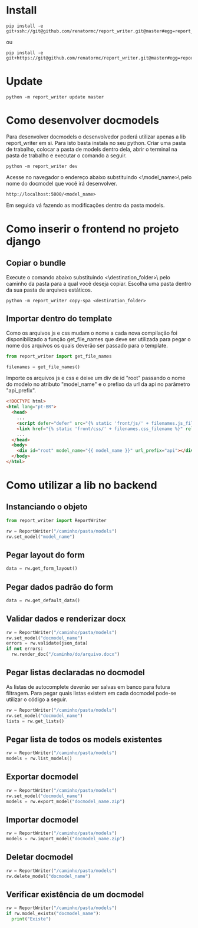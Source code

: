 # Install

```
pip install -e git+ssh://git@github.com/renatormc/report_writer.git@master#egg=report_writer
```
ou
```
pip install -e git+https://git@github.com/renatormc/report_writer.git@master#egg=report_writer
```

# Update
```
python -m report_writer update master
```


# Como desenvolver docmodels
Para desenvolver docmodels o desenvolvedor poderá utilizar apenas a lib report_writer em si. Para isto basta instala no seu python.
Criar uma pasta de trabalho, colocar a pasta de models dentro dela, abrir o terminal na pasta de trabalho e executar o comando a seguir.

```
python -m report_writer dev
```

Acesse no navegador o endereço abaixo substituindo <\model_name>\ pelo nome do docmodel que você irá desenvolver.
```
http://localhost:5000/<model_name>
```

Em seguida vá fazendo as modificações dentro da pasta models.



# Como inserir o frontend no projeto django

## Copiar o bundle

Execute o comando abaixo substituindo <\destination_folder>\ pelo caminho da pasta para a qual você deseja copiar. Escolha uma pasta dentro da sua pasta de arquivos estáticos.

```
python -m report_writer copy-spa <destination_folder>
```

## Importar dentro do template
Como os arquivos js e css mudam o nome a cada nova compilação foi disponibilizado a função get_file_names que deve ser utilizada para pegar o nome dos arquivos 
os quais deverão ser passado para o template.

```python
from report_writer import get_file_names

filenames = get_file_names()
```

Importe os arquivos js e css e deixe um div de id "root" passando o nome do modelo no atributo "model_name" e o prefixo da url da api no parâmetro "api_prefix".

```html
<!DOCTYPE html>
<html lang="pt-BR">
  <head>
    ...
    <script defer="defer" src="{% static 'front/js/' + filenames.js_filename %}"></script>
    <link href="{% static 'front/css/' + filenames.css_filename %}" rel="stylesheet" />
    ...
  </head>
  <body>
    <div id="root" model_name="{{ model_name }}" url_prefix="api"></div>
  </body>
</html>
```

# Como utilizar a lib no backend


## Instanciando o objeto
```python
from report_writer import ReportWriter

rw = ReportWriter("/caminho/pasta/models")
rw.set_model("model_name")
```

## Pegar layout do form
```python
data = rw.get_form_layout()
```

## Pegar dados padrão do form
```python
data = rw.get_default_data()
```

## Validar dados e renderizar docx
```python
rw = ReportWriter("/caminho/pasta/models")
rw.set_model("docmodel_name")
errors = rw.validate(json_data)
if not errors:
  rw.render_doc("/caminho/do/arquivo.docx")
```

## Pegar listas declaradas no docmodel
As listas de  autocomplete deverão ser salvas em banco para futura filtragem. Para pegar quais listas existem em cada docmodel pode-se utilizar o código a seguir.

```python
rw = ReportWriter("/caminho/pasta/models")
rw.set_model("docmodel_name")
lists = rw.get_lists()
```

## Pegar lista de todos os models existentes

```python
rw = ReportWriter("/caminho/pasta/models")
models = rw.list_models()
```

## Exportar docmodel

```python
rw = ReportWriter("/caminho/pasta/models")
rw.set_model("docmodel_name")
models = rw.export_model("docmodel_name.zip")
```

## Importar docmodel

```python
rw = ReportWriter("/caminho/pasta/models")
models = rw.import_model("docmodel_name.zip")
```

## Deletar docmodel

```python
rw = ReportWriter("/caminho/pasta/models")
rw.delete_model("docmodel_name")
```

## Verificar existência de um docmodel

```python
rw = ReportWriter("/caminho/pasta/models")
if rw.model_exists("docmodel_name"):
  print("Existe")
```